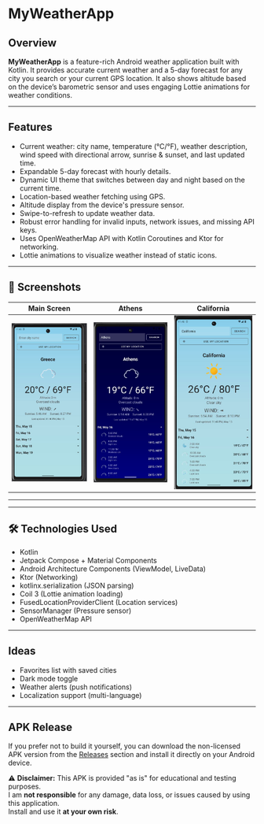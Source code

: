 # MyWeatherApp

## Overview

**MyWeatherApp** is a feature-rich Android weather application built with Kotlin. It provides accurate current weather and a 5-day forecast for any city you search or your current GPS location. It also shows altitude based on the device’s barometric sensor and uses engaging Lottie animations for weather conditions.

---

## Features

- Current weather: city name, temperature (°C/°F), weather description, wind speed with directional arrow, sunrise & sunset, and last updated time.
- Expandable 5-day forecast with hourly details.
- Dynamic UI theme that switches between day and night based on the current time.
- Location-based weather fetching using GPS.
- Altitude display from the device's pressure sensor.
- Swipe-to-refresh to update weather data.
- Robust error handling for invalid inputs, network issues, and missing API keys.
- Uses OpenWeatherMap API with Kotlin Coroutines and Ktor for networking.
- Lottie animations to visualize weather instead of static icons.

---

## 📸 Screenshots

| Main Screen | Athens | California |
|-------------|--------|------------|
| ![Main](screenshots/main.JPG) | ![Athens](screenshots/athens.JPG) | ![California](screenshots/california.JPG) |

---


---

## 🛠️ Technologies Used

- Kotlin
- Jetpack Compose + Material Components
- Android Architecture Components (ViewModel, LiveData)
- Ktor (Networking)
- kotlinx.serialization (JSON parsing)
- Coil 3 (Lottie animation loading)
- FusedLocationProviderClient (Location services)
- SensorManager (Pressure sensor)
- OpenWeatherMap API

---

##  Ideas

- Favorites list with saved cities  
- Dark mode toggle  
- Weather alerts (push notifications)  
- Localization support (multi-language)


---

##  APK Release

If you prefer not to build it yourself, you can download the non-licensed APK version from the [Releases](https://github.com/RaeXp917/Weather-app/releases/tag/test) section and install it directly on your Android device.

⚠️ **Disclaimer:** This APK is provided "as is" for educational and testing purposes.  
I am **not responsible** for any damage, data loss, or issues caused by using this application.  
Install and use it **at your own risk**.
